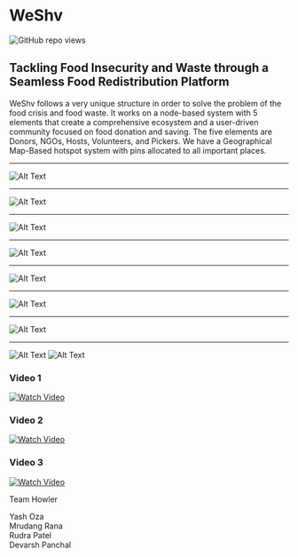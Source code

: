 # WeShv

![GitHub repo views](https://komarev.com/ghpvc/?username=YashDhirajOza&repo=WESHV&color=blue)

## Tackling Food Insecurity and Waste through a Seamless Food Redistribution Platform

WeShv follows a very unique structure in order to solve the problem of the food crisis and food waste. It works on a node-based system with 5 elements that create a comprehensive ecosystem and a user-driven community focused on food donation and saving. The five elements are Donors, NGOs, Hosts, Volunteers, and Pickers. We have a Geographical Map-Based hotspot system with pins allocated to all important places.

---

![Alt Text](https://github.com/YashDhirajOza/WESHV/blob/main/WhatsApp%20Image%202024-09-29%20at%2016.33.20_3e2a8ed6.jpg) 

---

![Alt Text](https://github.com/YashDhirajOza/WESHV/blob/main/WhatsApp%20Image%202024-09-29%20at%2016.32.42_9e4ece69.jpg)

---

![Alt Text](https://github.com/YashDhirajOza/WESHV/blob/main/WhatsApp%20Image%202024-09-29%20at%2016.42.00_09be11dc.jpg)

---

![Alt Text](https://github.com/YashDhirajOza/WESHV/blob/main/WhatsApp%20Image%202024-09-29%20at%2016.32.41_1aa9d069.jpg)  

---

![Alt Text](https://github.com/YashDhirajOza/WESHV/blob/main/WhatsApp%20Image%202024-09-29%20at%2016.42.00_eeda6e3d.jpg)

---

![Alt Text](https://github.com/YashDhirajOza/WESHV/blob/main/WhatsApp%20Image%202024-09-29%20at%2016.33.02_0c28bfde.jpg)

---

![Alt Text](https://github.com/YashDhirajOza/WESHV/blob/main/WhatsApp%20Image%202024-09-29%20at%2016.42.00_09be11dc.jpg) 

---
![Alt Text](https://github.com/YashDhirajOza/WESHV/blob/main/WhatsApp%20Image%202024-09-29%20at%2016.41.59_0c3eb2a8.jpg) 
![Alt Text](https://github.com/YashDhirajOza/WESHV/blob/main/WhatsApp%20Image%202024-09-29%20at%2016.42.00_ddd1f3b8.jpg) 


### Video 1
[![Watch Video](IMAGE_LINK_1)](https://drive.google.com/open?id=1p4s8RCxMvc6XGSQo6QO6ND5sczEAblbU)

### Video 2
[![Watch Video](IMAGE_LINK_2)](https://drive.google.com/open?id=1RGggE4a3xUd5sycbtuzW9TaLPS0j5i0C)

### Video 3
[![Watch Video](IMAGE_LINK_3)](https://drive.google.com/open?id=1-Oe_7Wk9_WzYPKUVVizus5HO_3mU1zcb)


Team Howler  

Yash Oza  
Mrudang Rana  
Rudra Patel  
Devarsh Panchal
